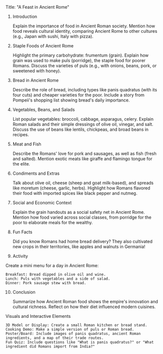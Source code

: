 Title: "A Feast in Ancient Rome"
1. Introduction

    Explain the importance of food in Ancient Roman society.
    Mention how food reveals cultural identity, comparing Ancient Rome to other cultures (e.g., Japan with sushi, Italy with pizza).

2. Staple Foods of Ancient Rome

    Highlight the primary carbohydrate: frumentum (grain).
    Explain how grain was used to make puls (porridge), the staple food for poorer Romans.
    Discuss the varieties of puls (e.g., with onions, beans, pork, or sweetened with honey).

3. Bread in Ancient Rome

    Describe the role of bread, including types like panis quadratus (with its four cuts) and cheaper varieties for the poor.
    Include a story from Pompeii's shopping list showing bread's daily importance.

4. Vegetables, Beans, and Salads

    List popular vegetables: broccoli, cabbage, asparagus, celery.
    Explain Roman salads and their simple dressings of olive oil, vinegar, and salt.
    Discuss the use of beans like lentils, chickpeas, and broad beans in recipes.

5. Meat and Fish

    Describe the Romans' love for pork and sausages, as well as fish (fresh and salted).
    Mention exotic meats like giraffe and flamingo tongue for the elite.

6. Condiments and Extras

    Talk about olive oil, cheese (sheep and goat milk-based), and spreads like moretum (cheese, garlic, herbs).
    Highlight how Romans flavored their food with imported spices like black pepper and nutmeg.

7. Social and Economic Context

    Explain the grain handouts as a social safety net in Ancient Rome.
    Mention how food varied across social classes, from porridge for the poor to elaborate meals for the wealthy.

8. Fun Facts

    Did you know Romans had home bread delivery?
    They also cultivated new crops in their territories, like apples and walnuts in Germania!

9. Activity

Create a mini menu for a day in Ancient Rome:

    Breakfast: Bread dipped in olive oil and wine.
    Lunch: Puls with vegetables and a side of salad.
    Dinner: Pork sausage stew with bread.

10. Conclusion

    Summarize how Ancient Roman food shows the empire's innovation and cultural richness.
    Reflect on how their diet influenced modern cuisines.

Visuals and Interactive Elements

    3D Model or Display: Create a small Roman kitchen or bread stand.
    Cooking Demo: Make a simple version of puls or Roman bread.
    Poster/Board: Include images of panis quadratus, ancient Roman ingredients, and a map of their trade routes.
    Fun Quiz: Include questions like "What is panis quadratus?" or "What ingredient did Romans import from India?"
